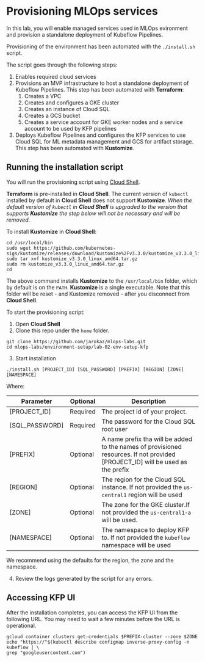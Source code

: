# Provisioning MLOps services

In this lab, you will enable managed services used in MLOps evironment and provision a standalone deployment of Kubeflow Pipelines.

Provisioning of the environment has been automated with the `./install.sh` script. 

The script goes through the following steps:
1. Enables required cloud services
1. Provisions an MVP infrastructure to host a standalone deployment of Kubeflow Pipelines. This step has been automated with **Terraform**:
    1. Creates a VPC 
    1. Creates and configures a GKE cluster
    1. Creates an instance of Cloud SQL
    1. Creates a GCS bucket
    1. Creates a service account for GKE worker nodes and a service account to be used by KFP pipelines
1. Deploys Kubeflow Pipelines and configures the KFP services to use Cloud SQL for ML metadata management and GCS for artifact storage. This step has been automated with **Kustomize**.

## Running the installation script

You will run the provisioning script using [Cloud Shell](https://cloud.google.com/shell/). 

**Terraform** is pre-installed in **Cloud Shell**. The current version of `kubectl` installed by default in **Cloud Shell** does not support **Kustomize**. *When the default version of `kubectl` in **Cloud Shell** is upgraded to the version that supports **Kustomize** the step below will not be necessary and will be removed*.

To install **Kustomize** in **Cloud Shell**:
```
cd /usr/local/bin
sudo wget https://github.com/kubernetes-sigs/kustomize/releases/download/kustomize%2Fv3.3.0/kustomize_v3.3.0_linux_amd64.tar.gz
sudo tar xvf kustomize_v3.3.0_linux_amd64.tar.gz
sudo rm kustomize_v3.3.0_linux_amd64.tar.gz
cd
```
The above command installs **Kustomize** to the `/usr/local/bin` folder, which by default is on the `PATH`. **Kustomize** is a single executable. Note that this folder will be reset - and Kustomize removed - after you disconnect from **Cloud Shell**.


To start the provisioning script:

1. Open **Cloud Shell**
2. Clone this repo under the `home` folder.
```
git clone https://github.com/jarokaz/mlops-labs.git
cd mlops-labs/environment-setup/lab-02-env-setup-kfp
```

3. Start installation
```
./install.sh [PROJECT_ID] [SQL_PASSWORD] [PREFIX] [REGION] [ZONE] [NAMESPACE]
```

Where:

|Parameter|Optional|Description|
|-------------|---------|-------------------------------|
|[PROJECT_ID]| Required|The project id of your project.|
|[SQL_PASSWORD]| Required|The password for the Cloud SQL root user|
|[PREFIX]|Optional|A name prefix tha will be added to the names of provisioned resources. If not provided [PROJECT_ID] will be used as the prefix|
|[REGION]|Optional|The region for the Cloud SQL instance.  If not provided the `us-central1` region will be used|
|[ZONE]|Optional|The zone for the GKE cluster.If not provided the `us-central1-a` will be used.|
|[NAMESPACE]|Optional|The namespace to deploy KFP to. If not provided the `kubeflow` namespace will be used|

We recommend using the defaults for the region, the zone and the namespace.

4. Review the logs generated by the script for any errors.

## Accessing KFP UI

After the installation completes, you can access the KFP UI from the following URL. You may need to wait a few minutes before the URL is operational.

```
gcloud container clusters get-credentials $PREFIX-cluster --zone $ZONE
echo "https://"$(kubectl describe configmap inverse-proxy-config -n kubeflow | \
grep "googleusercontent.com")
```
